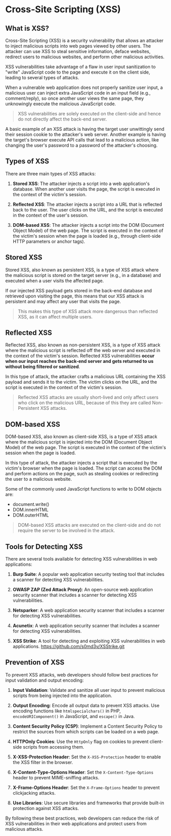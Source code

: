 # Cross-Site Scripting (XSS)

## What is XSS?

Cross-Site Scripting (XSS) is a security vulnerability that allows an attacker to inject malicious scripts into web pages viewed by other users. The attacker can use XSS to steal sensitive information, deface websites, redirect users to malicious websites, and perform other malicious activities.

XSS vulnerabilities take advantage of a flaw in user input sanitization to "write" JavaScript code to the page and execute it on the client side, leading to several types of attacks.

When a vulnerable web application does not properly sanitize user input, a malicious user can inject extra JavaScript code in an input field (e.g., comment/reply), so once another user views the same page, they unknowingly execute the malicious JavaScript code.

> XSS vulnerabilities are solely executed on the client-side and hence do not directly affect the back-end server.

A basic example of an XSS attack is having the target user unwittingly send their session cookie to the attacker's web server. Another example is having the target's browser execute API calls that lead to a malicious action, like changing the user's password to a password of the attacker's choosing. 

## Types of XSS

There are three main types of XSS attacks:

1. **Stored XSS**: The attacker injects a script into a web application's database. When another user visits the page, the script is executed in the context of the victim's session.

2. **Reflected XSS**: The attacker injects a script into a URL that is reflected back to the user. The user clicks on the URL, and the script is executed in the context of the user's session.

3. **DOM-based XSS**: The attacker injects a script into the DOM (Document Object Model) of the web page. The script is executed in the context of the victim's session when the page is loaded  (e.g., through client-side HTTP parameters or anchor tags).

## Stored XSS

Stored XSS, also known as persistent XSS, is a type of XSS attack where the malicious script is stored on the target server (e.g., in a database) and executed when a user visits the affected page.

If our injected XSS payload gets stored in the back-end database and retrieved upon visiting the page, this means that our XSS attack is persistent and may affect any user that visits the page.

> This makes this type of XSS attack more dangerous than reflected XSS, as it can affect multiple users.

## Reflected XSS

Reflected XSS, also known as non-persistent XSS, is a type of XSS attack where the malicious script is reflected off the web server and executed in the context of the victim's session. Reflected XSS vulnerabilities **occur when our input reaches the back-end server and gets returned to us without being filtered or sanitized**.

In this type of attack, the attacker crafts a malicious URL containing the XSS payload and sends it to the victim. The victim clicks on the URL, and the script is executed in the context of the victim's session.

> Reflected XSS attacks are usually short-lived and only affect users who click on the malicious URL, because of this they are called Non-Persistent XSS attacks.

## DOM-based XSS

DOM-based XSS, also known as client-side XSS, is a type of XSS attack where the malicious script is injected into the DOM (Document Object Model) of the web page. The script is executed in the context of the victim's session when the page is loaded.

In this type of attack, the attacker injects a script that is executed by the victim's browser when the page is loaded. The script can access the DOM and perform actions on the page, such as stealing cookies or redirecting the user to a malicious website.

Some of the commonly used JavaScript functions to write to DOM objects are:
- document.write()
- DOM.innerHTML
- DOM.outerHTML

> DOM-based XSS attacks are executed on the client-side and do not require the server to be involved in the attack.

## Tools for Detecting XSS

There are several tools available for detecting XSS vulnerabilities in web applications:

1. **Burp Suite**: A popular web application security testing tool that includes a scanner for detecting XSS vulnerabilities.

2. **OWASP ZAP (Zed Attack Proxy)**: An open-source web application security scanner that includes a scanner for detecting XSS vulnerabilities.

3. **Netsparker**: A web application security scanner that includes a scanner for detecting XSS vulnerabilities.

4. **Acunetix**: A web application security scanner that includes a scanner for detecting XSS vulnerabilities.

5. **XSS Strike**: A tool for detecting and exploiting XSS vulnerabilities in web applications. https://github.com/s0md3v/XSStrike.git

## Prevention of XSS

To prevent XSS attacks, web developers should follow best practices for input validation and output encoding:

1. **Input Validation**: Validate and sanitize all user input to prevent malicious scripts from being injected into the application.

2. **Output Encoding**: Encode all output data to prevent XSS attacks. Use encoding functions like `htmlspecialchars()` in PHP, `encodeURIComponent()` in JavaScript, and `escape()` in Java.

3. **Content Security Policy (CSP)**: Implement a Content Security Policy to restrict the sources from which scripts can be loaded on a web page.

4. **HTTPOnly Cookies**: Use the `HttpOnly` flag on cookies to prevent client-side scripts from accessing them.

5. **X-XSS-Protection Header**: Set the `X-XSS-Protection` header to enable the XSS filter in the browser.

6. **X-Content-Type-Options Header**: Set the `X-Content-Type-Options` header to prevent MIME-sniffing attacks.

7. **X-Frame-Options Header**: Set the `X-Frame-Options` header to prevent clickjacking attacks.

8. **Use Libraries**: Use secure libraries and frameworks that provide built-in protection against XSS attacks.

By following these best practices, web developers can reduce the risk of XSS vulnerabilities in their web applications and protect users from malicious attacks.